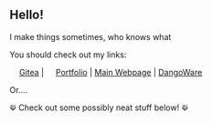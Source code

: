 ## Hello!
I make things sometimes, who knows what

You should check out my links:

<img src="https://user-images.githubusercontent.com/72430668/231250232-bf3b0e31-2b08-4b47-af15-0a3a43149900.png" height=13> [Gitea](https://g2games.dev/git/) | <img src="https://g2games.dev/portfolio/images/g2_logo.png" height=13> [Portfolio](https://g2games.dev/portfolio) | [Main Webpage](https://g2games.dev) | [DangoWare](https://github.com/DangoWare)

Or....

⟱ Check out some possibly neat stuff below! ⟱
